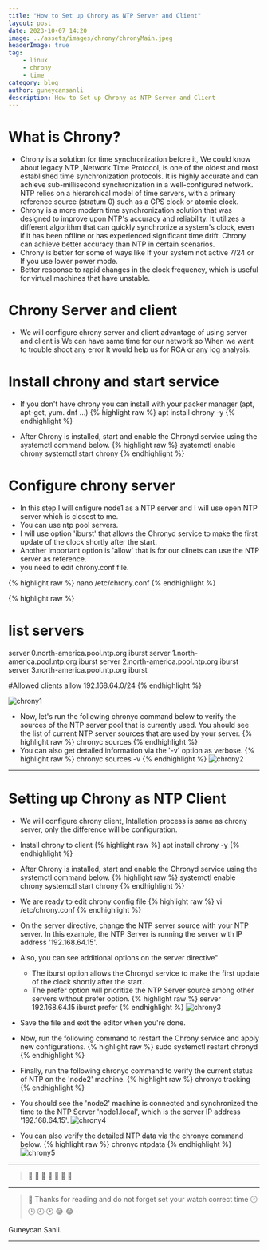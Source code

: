 ```yaml
---
title: "How to Set up Chrony as NTP Server and Client"
layout: post
date: 2023-10-07 14:20
image: ../assets/images/chrony/chronyMain.jpeg
headerImage: true
tag:
    - linux
    - chrony
    - time
category: blog
author: guneycansanli
description: How to Set up Chrony as NTP Server and Client
---
```


# What is Chrony?

-  Chrony is a solution for time synchronization before it, We could know about legacy NTP ,Network Time Protocol, is one of the oldest and most established time synchronization protocols. It is highly accurate and can achieve sub-millisecond synchronization in a well-configured network. NTP relies on a hierarchical model of time servers, with a primary reference source (stratum 0) such as a GPS clock or atomic clock.
-  Chrony is a more modern time synchronization solution that was designed to improve upon NTP's accuracy and reliability. It utilizes a different algorithm that can quickly synchronize a system's clock, even if it has been offline or has experienced significant time drift. Chrony can achieve better accuracy than NTP in certain scenarios.
-  Chrony is better for some of ways like If your system not active 7/24 or If you use lower power mode.
-  Better response to rapid changes in the clock frequency, which is useful for virtual machines that have unstable.

# Chrony Server and client

-  We will configure chrony server and client advantage of using server and client is We can have same time for our network so When we want to trouble shoot any error It would help us for RCA or any log analysis.

# Install chrony and start service

-   If you don't have chrony you can install with your packer manager (apt, apt-get, yum. dnf ...)
{% highlight raw %}
apt install chrony -y
{% endhighlight %}

-   After Chrony is installed, start and enable the Chronyd service using the systemctl command below.
{% highlight raw %}
systemctl enable chrony
systemctl start chrony
{% endhighlight %}

# Configure chrony server

-   In this step I will cnfigure node1 as a NTP server and I will use open NTP server which is closest to me.
-   You can use ntp pool servers.
-   I will use option 'iburst' that allows the Chronyd service to make the first update of the clock shortly after the start.
-   Another important option is 'allow' that is for our clinets can use the NTP server as reference.
-   you need to edit chrony.conf file.

{% highlight raw %}
nano /etc/chrony.conf
{% endhighlight %}

{% highlight raw %}

# list servers

server 0.north-america.pool.ntp.org iburst
server 1.north-america.pool.ntp.org iburst
server 2.north-america.pool.ntp.org iburst
server 3.north-america.pool.ntp.org iburst

#Allowed clients
allow 192.168.64.0/24
{% endhighlight %}

![chrony1][1]

-   Now, let's run the following chronyc command below to verify the sources of the NTP server pool that is currently used. You should see the list of current NTP server sources that are used by your server.
{% highlight raw %}
chronyc sources
{% endhighlight %}
-   You can also get detailed information via the '-v' option as verbose.
{% highlight raw %}
chronyc sources -v
{% endhighlight %}
![chrony2][2]

---

# Setting up Chrony as NTP Client

-   We will configure chrony client, Intallation process is same as chrony server, only the difference will be configuration.
-   Install chrony to client
{% highlight raw %}
apt install chrony -y
{% endhighlight %}

-   After Chrony is installed, start and enable the Chronyd service using the systemctl command below.
{% highlight raw %}
systemctl enable chrony
systemctl start chrony
{% endhighlight %}

-   We are ready to edit chrony config file
{% highlight raw %}
vi /etc/chrony.conf
{% endhighlight %}

-   On the server directive, change the NTP server source with your NTP server. In this example, the NTP Server is running the server with IP address '192.168.64.15'.
-   Also, you can see additional options on the server directive"
    -   The iburst option allows the Chronyd service to make the first update of the clock shortly after the start.
    -   The prefer option will prioritize the NTP Server source among other servers without prefer option.
{% highlight raw %}
server 192.168.64.15 iburst prefer
{% endhighlight %}
![chrony3][3]
-   Save the file and exit the editor when you're done.

-   Now, run the following command to restart the Chrony service and apply new configurations.
{% highlight raw %}
sudo systemctl restart chronyd
{% endhighlight %}

-   Finally, run the following chronyc command to verify the current status of NTP on the 'node2' machine.
{% highlight raw %}
chronyc tracking
{% endhighlight %}
-   You should see the 'node2' machine is connected and synchronized the time to the NTP Server 'node1.local', which is the server IP address '192.168.64.15'.
![chrony4][4]

-   You can also verify the detailed NTP data via the chronyc command below.
{% highlight raw %}
chronyc ntpdata
{% endhighlight %}
![chrony5][5]

---

> :metal: :metal: :metal: :metal: :metal: :metal: :metal:

---

> :memo: Thanks for reading and do not forget set your watch correct time :clock1: :clock4: :clock9: :clock2: :joy: :joy:

Guneycan Sanli.

---

[1]: ../assets/images/chrony/chrony1.jpeg
[2]: ../assets/images/chrony/chrony2.jpg
[3]: ../assets/images/chrony/chrony3.jpg
[4]: ../assets/images/chrony/chrony4.jpg
[5]: ../assets/images/chrony/chrony5.jpg
